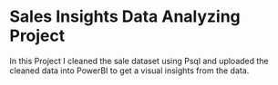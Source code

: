 # Sales Insights Data Analyzing Project

In this Project I cleaned the sale dataset using Psql and uploaded the cleaned data into PowerBI to get a visual insights from the data.
